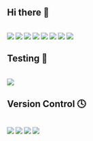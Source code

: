 ## Hi there 👋
<br/>
<img src='https://img.shields.io/badge/java-%23ED8B00.svg?style=for-the-badge&logo=openjdk&logoColor=white' />
<img src='https://img.shields.io/badge/tailwindcss-%2338B2AC.svg?style=for-the-badge&logo=tailwind-css&logoColor=white' />
<img src='https://img.shields.io/badge/html5-%23E34F26.svg?style=for-the-badge&logo=html5&logoColor=white' />
<img src='https://img.shields.io/badge/CSS3-1572B6?style=for-the-badge&logo=css3&logoColor=white' />
<img src='https://img.shields.io/badge/javascript-%23323330.svg?style=for-the-badge&logo=javascript&logoColor=%23F7DF1E' />
<img src='https://img.shields.io/badge/TypeScript-007ACC?style=for-the-badge&logo=typescript&logoColor=white' />
<img src='https://img.shields.io/badge/php-%23777BB4.svg?style=for-the-badge&logo=php&logoColor=white' />
<img src='https://img.shields.io/badge/python-3670A0?style=for-the-badge&logo=python&logoColor=ffdd54' />

## Testing 🧪
<br/>

<img src='https://img.shields.io/badge/-jest-%23C21325?style=for-the-badge&logo=jest&logoColor=white' />

## Version Control 🕓
<br/>

<img src='https://img.shields.io/badge/git-%23F05033.svg?style=for-the-badge&logo=git&logoColor=white' />
<img src='https://img.shields.io/badge/github-%23121011.svg?style=for-the-badge&logo=github&logoColor=white' />

<img src='https://img.shields.io/badge/Linux-FCC624?style=for-the-badge&logo=linux&logoColor=black' />

<img src='https://img.shields.io/badge/typescript-%23007ACC.svg?style=for-the-badge&logo=typescript&logoColor=white' />
